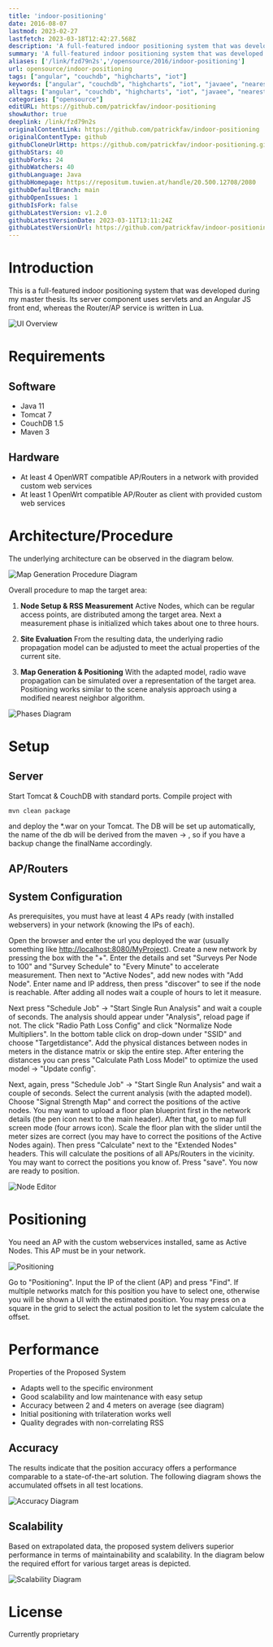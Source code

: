 ```yaml
---
title: 'indoor-positioning'
date: 2016-08-07
lastmod: 2023-02-27
lastfetch: 2023-03-18T12:42:27.568Z
description: 'A full-featured indoor positioning system that was developed during my master thesis. It has a javascript based rich UI and has a server-client architecture.'
summary: 'A full-featured indoor positioning system that was developed during my master thesis. It has a javascript based rich UI and has a server-client architecture.'
aliases: ['/link/fzd79n2s','/opensource/2016/indoor-positioning']
url: opensource/indoor-positioning
tags: ["angular", "couchdb", "highcharts", "iot"]
keywords: ["angular", "couchdb", "highcharts", "iot", "javaee", "nearest-neighbors", "open-wrt", "received-signal-strength", "wifi"]
alltags: ["angular", "couchdb", "highcharts", "iot", "javaee", "nearest-neighbors", "open-wrt", "received-signal-strength", "wifi", "github", "Java"]
categories: ["opensource"]
editURL: https://github.com/patrickfav/indoor-positioning
showAuthor: true
deeplink: /link/fzd79n2s
originalContentLink: https://github.com/patrickfav/indoor-positioning
originalContentType: github
githubCloneUrlHttp: https://github.com/patrickfav/indoor-positioning.git
githubStars: 40
githubForks: 24
githubWatchers: 40
githubLanguage: Java
githubHomepage: https://repositum.tuwien.at/handle/20.500.12708/2080
githubDefaultBranch: main
githubOpenIssues: 1
githubIsFork: false
githubLatestVersion: v1.2.0
githubLatestVersionDate: 2023-03-11T13:11:24Z
githubLatestVersionUrl: https://github.com/patrickfav/indoor-positioning/releases/tag/v1.2.0
---
```

# Introduction

This is a full-featured indoor positioning system that was developed during my master thesis.
Its server component uses servlets and an Angular JS front end, whereas the Router/AP service is written in Lua.

[](https://github.com/patrickfav/indoor-positioning/releases/latest)
[](https://github.com/patrickfav/indoor-positioning/actions)
[](https://sonarcloud.io/summary/new_code?id=patrickfav_indoor-positioning)
[](https://sonarcloud.io/summary/new_code?id=patrickfav_indoor-positioning)

![UI Overview](gh_daee1b187492e6925a375e13.png)

# Requirements

## Software

* Java 11
* Tomcat 7
* CouchDB 1.5
* Maven 3

## Hardware

* At least 4 OpenWRT compatible AP/Routers in a network with provided custom web services
* At least 1 OpenWrt compatible AP/Router as client with provided custom web services

# Architecture/Procedure

The underlying architecture can be observed in the diagram below.

![Map Generation Procedure Diagram](gh_ac9ade5f147a2261903e25aa.jpg)

Overall procedure to map the target area:

1. **Node Setup & RSS Measurement**
Active Nodes, which can be regular access points, are distributed
among the target area. Next a measurement phase is initialized
which takes about one to three hours.

2. **Site Evaluation**
From the resulting data, the underlying radio propagation model
can be adjusted to meet the actual properties of the current site.

3. **Map Generation & Positioning**
With the adapted model, radio wave propagation can be simulated over
a representation of the target area. Positioning works similar to the
scene analysis approach using a modified nearest neighbor algorithm.

![Phases Diagram](gh_b3b9de40c4efe48a59244c3a.jpg)

# Setup

## Server

Start Tomcat & CouchDB with standard ports. Compile project with

`mvn clean package`

and deploy the *.war on your Tomcat. The DB will be set up automatically, the name of the db will be derived from the
maven <build> -> <finalName>, so if you have a backup change the finalName accordingly.

## AP/Routers

## System Configuration

As prerequisites, you must have at least 4 APs ready (with installed webservers) in your network (knowing the IPs of each).

Open the browser and enter the url you deployed the war (usually something like [http://localhost:8080/MyProject](http://localhost:8080/)).
Create a new network by pressing the box with the "+". Enter the details and set "Surveys Per Node to 100" and "Survey Schedule" to
"Every Minute" to accelerate measurement.
Then next to "Active Nodes", add new nodes with "Add Node". Enter name and IP address, then press "discover" to see if
the node is reachable. After adding all nodes wait a couple of hours to let it measure.

Next press "Schedule Job" -> "Start Single Run Analysis" and wait a couple of seconds. The analysis should appear under
"Analysis", reload page if not. The click "Radio Path Loss Config" and click "Normalize Node Multipliers". In the bottom
 table click on drop-down under "SSID" and choose "Targetdistance". Add the physical distances between nodes in meters
 in the distance matrix or skip the entire step. After entering the distances you can press "Calculate Path Loss Model"
 to optimize the used model -> "Update config".

Next, again, press "Schedule Job" -> "Start Single Run Analysis" and wait a couple of seconds. Select the current analysis
(with the adapted model). Choose "Signal Strength Map" and correct the positions of the active nodes. You may want to upload
a floor plan blueprint first in the network details (the pen icon next to the main header). After that, go to map full screen
mode (four arrows icon). Scale the floor plan with the slider until the meter sizes are correct (you may have to correct the
positions of the Active Nodes again). Then press "Calculate" next to the "Extended Nodes" headers. This will calculate the positions
of all APs/Routers in the vicinity. You may want to correct the positions you know of. Press "save". You now are ready
to position.

![Node Editor](gh_2003874b3086136debc3f2fc.jpg)

# Positioning

You need an AP with the custom webservices installed, same as Active Nodes. This AP must be in your network.

![Positioning](gh_dabdb5c31794b2a9751267e7.png)

Go to "Positioning". Input the IP of the client (AP) and press "Find". If multiple networks match for this position
you have to select one, otherwise you will be shown a UI with the estimated position. You may press on a square in the grid
to select the actual position to let the system calculate the offset.

# Performance

Properties of the Proposed System

* Adapts well to the specific environment
* Good scalability and low maintenance with easy setup
* Accuracy between 2 and 4 meters on average (see diagram)
* Initial positioning with trilateration works well
* Quality degrades with non-correlating RSS

## Accuracy

The results indicate that the position accuracy offers a performance comparable to
a state-of-the-art solution. The following diagram shows the accumulated offsets
in all test locations.

![Accuracy Diagram](gh_b6651d470ef6ea90f0a3baf4.png)

## Scalability

Based on extrapolated data, the proposed system delivers superior performance in
terms of maintainability and scalability. In the diagram below the required effort
for various target areas is depicted.

![Scalability Diagram](gh_4fa556e08cfeb30363ef57b7.png)

# License

Currently proprietary
